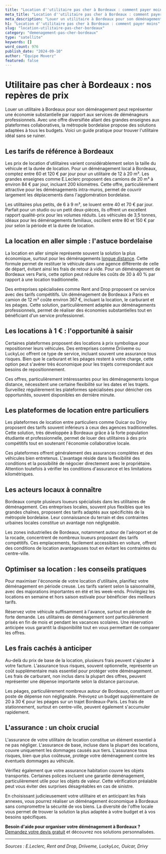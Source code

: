 ```yaml
---
title: "Location d''utilitaire pas cher à Bordeaux : comment payer moins"
meta_title: "Location d''utilitaire pas cher à Bordeaux : comment payer moins"
meta_description: "Louer un utilitaire à Bordeaux pour son déménagement peut représenter une économie substantielle par rapport aux services de déménageurs professionnel."
h1: "Location d''utilitaire pas cher à Bordeaux : comment payer moins"
slug: "location-utilitaire-pas-cher-bordeaux"
category: "demenagement-pas-cher-bordeaux"
type: "satellite"
keywords: []
word_count: 976
publish_date: "2024-09-10"
author: "Équipe Moverz"
featured: false
---
```



# Utilitaire pas cher à Bordeaux : nos repères de prix

Louer un utilitaire à Bordeaux pour son déménagement peut représenter une économie substantielle par rapport aux services de déménageurs professionnels. Avec une offre diversifiée allant des grandes enseignes aux plateformes collaboratives, la métropole bordelaise propose des solutions adaptées à tous les budgets. Voici un guide pratique pour trouver l'utilitaire idéal sans se ruiner.

## Les tarifs de référence à Bordeaux

Les prix de location d'utilitaires varient considérablement selon la taille du véhicule et la durée de location. Pour un déménagement local à Bordeaux, comptez entre 60 et 120 € par jour pour un utilitaire de 12 à 20 m³. Les grandes enseignes comme E.Leclerc proposent des camions de 20 m³ à environ 84 € par jour, incluant 200 kilomètres. Cette offre, particulièrement attractive pour les déménagements intra-muros, permet de couvrir largement les déplacements dans l'agglomération bordelaise.

Les utilitaires plus petits, de 6 à 9 m³, se louent entre 40 et 70 € par jour. Parfait pour un studio ou un petit deux-pièces, ils offrent un excellent rapport qualité-prix pour les volumes réduits. Les véhicules de 3,5 tonnes, idéaux pour les déménagements familiaux, oscillent entre 80 et 150 € par jour selon la période et la durée de location.

## La location en aller simple : l'astuce bordelaise

La location en aller simple représente souvent la solution la plus économique, surtout pour les déménagements [longue distance](/blog/longue-distance/guide). Cette formule permet de restituer le véhicule dans une agence différente de celle de départ, évitant ainsi les frais de retour à vide. Pour un déménagement de Bordeaux vers Paris, cette option peut réduire les coûts de 30 à 40 % par rapport à une location traditionnelle.

Des entreprises spécialisées comme Rent and Drop proposent ce service avec des tarifs compétitifs. Un déménagement de Bordeaux à Paris en camion de 12 m³ coûte environ 367 €, incluant la location, le carburant et les péages. Cette solution, particulièrement adaptée aux déménagements professionnels, permet de réaliser des économies substantielles tout en bénéficiant d'un service professionnel.

## Les locations à 1 € : l'opportunité à saisir

Certaines plateformes proposent des locations à prix symbolique pour repositionner leurs véhicules. Des entreprises comme Driiveme ou LuckyLoc offrent ce type de service, incluant souvent une assurance tous risques. Bien que le carburant et les péages restent à votre charge, cette option peut s'avérer très économique pour les trajets correspondant aux besoins de repositionnement.

Ces offres, particulièrement intéressantes pour les déménagements longue distance, nécessitent une certaine flexibilité sur les dates et les trajets. Surveillez régulièrement les plateformes spécialisées pour dénicher ces opportunités, souvent disponibles en dernière minute.

## Les plateformes de location entre particuliers

Les plateformes de location entre particuliers comme Ouicar ou Drivy proposent des tarifs souvent inférieurs à ceux des agences traditionnelles. Cette solution, très développée à Bordeaux grâce à la forte population étudiante et professionnelle, permet de louer des utilitaires à des prix compétitifs tout en soutenant l'économie collaborative locale.

Ces plateformes offrent généralement des assurances complètes et des véhicules bien entretenus. L'avantage réside dans la flexibilité des conditions et la possibilité de négocier directement avec le propriétaire. Attention toutefois à vérifier les conditions d'assurance et les limitations kilométriques.

## Les acteurs locaux à connaître

Bordeaux compte plusieurs loueurs spécialisés dans les utilitaires de déménagement. Ces entreprises locales, souvent plus flexibles que les grandes chaînes, proposent des tarifs adaptés aux spécificités de la métropole bordelaise. Leur connaissance du terrain et des contraintes urbaines locales constitue un avantage non négligeable.

Les zones industrielles de Bordeaux, notamment autour de l'aéroport et de la rocade, concentrent de nombreux loueurs proposant des tarifs compétitifs. Ces emplacements, facilement accessibles en voiture, offrent des conditions de location avantageuses tout en évitant les contraintes du centre-ville.

## Optimiser sa location : les conseils pratiques

Pour maximiser l'économie de votre location d'utilitaire, planifiez votre déménagement en période creuse. Les tarifs varient selon la saisonnalité, avec des majorations importantes en été et les week-ends. Privilégiez les locations en semaine et hors saison estivale pour bénéficier des meilleurs tarifs.

Réservez votre véhicule suffisamment à l'avance, surtout en période de forte demande. Les utilitaires de déménagement sont particulièrement prisés en fin de mois et pendant les vacances scolaires. Une réservation anticipée vous garantit la disponibilité tout en vous permettant de comparer les offres.

## Les frais cachés à anticiper

Au-delà du prix de base de la location, plusieurs frais peuvent s'ajouter à votre facture. L'assurance tous risques, souvent optionnelle, représente un coût supplémentaire mais essentiel pour protéger votre déménagement. Les frais de carburant, non inclus dans la plupart des offres, peuvent représenter une dépense importante selon la distance parcourue.

Les péages, particulièrement nombreux autour de Bordeaux, constituent un poste de dépense non négligeable. Prévoyez un budget supplémentaire de 20 à 30 € pour les péages sur un trajet Bordeaux-Paris. Les frais de stationnement, surtout en centre-ville, peuvent également s'accumuler rapidement.

## L'assurance : un choix crucial

L'assurance de votre utilitaire de location constitue un élément essentiel à ne pas négliger. L'assurance de base, incluse dans la plupart des locations, couvre uniquement les dommages causés aux tiers. L'assurance tous risques, bien que plus coûteuse, protège votre déménagement contre les éventuels dommages au véhicule.

Vérifiez également que votre assurance habitation couvre les objets transportés. Certaines polices incluent une garantie déménagement, particulièrement utile pour les objets de valeur. Cette vérification préalable peut vous éviter des surprises désagréables en cas de sinistre.

En choisissant judicieusement votre utilitaire et en anticipant les frais annexes, vous pourrez réaliser un déménagement économique à Bordeaux sans compromettre la sécurité de vos biens. La diversité de l'offre locale vous permet de trouver la solution la plus adaptée à votre budget et à vos besoins spécifiques.

**Besoin d'aide pour organiser votre déménagement à Bordeaux ?** [Demandez votre devis gratuit](https://moverz-bordeaux.fr/devis) et découvrez nos solutions personnalisées.

---

*Sources : E.Leclerc, Rent and Drop, Driiveme, LuckyLoc, Ouicar, Drivy*
